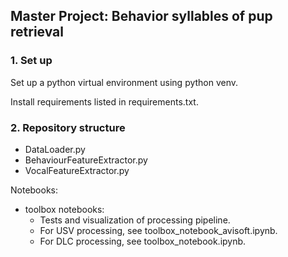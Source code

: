 ## Master Project: Behavior syllables of pup retrieval ##

### 1. Set up ###

Set up a python virtual environment using python venv.

Install requirements listed in requirements.txt.

### 2. Repository structure ### 

- DataLoader.py
- BehaviourFeatureExtractor.py
- VocalFeatureExtractor.py

Notebooks:
- toolbox notebooks:
  - Tests and visualization of processing pipeline.
  - For USV processing, see toolbox_notebook_avisoft.ipynb.
  - For DLC processing, see toolbox_notebook.ipynb.
